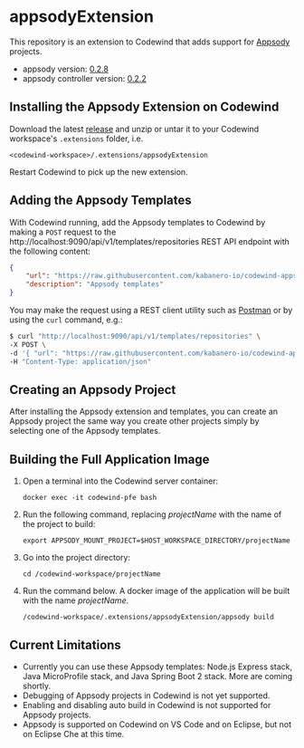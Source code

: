 # appsodyExtension

This repository is an extension to Codewind that adds support for [Appsody](https://appsody.dev) projects.

- appsody version: [0.2.8](https://github.com/appsody/appsody/releases/tag/0.2.8)
- appsody controller version: [0.2.2](https://github.com/appsody/controller/releases/tag/0.2.2)

## Installing the Appsody Extension on Codewind

Download the latest [release](https://github.com/kabanero-io/appsodyExtension/releases) and unzip or untar it to your Codewind workspace's `.extensions` folder, i.e.

`<codewind-workspace>/.extensions/appsodyExtension`

Restart Codewind to pick up the new extension.

## Adding the Appsody Templates

With Codewind running, add the Appsody templates to Codewind by making a `POST` request to the http://localhost:9090/api/v1/templates/repositories REST API endpoint with the following content:

```json
{
    "url": "https://raw.githubusercontent.com/kabanero-io/codewind-appsody-templates/master/devfiles/index.json",
    "description": "Appsody templates"
}
```

You may make the request using a REST client utility such as [Postman](https://www.getpostman.com/products) or by using the `curl` command, e.g.:

```bash
$ curl "http://localhost:9090/api/v1/templates/repositories" \
-X POST \
-d '{ "url": "https://raw.githubusercontent.com/kabanero-io/codewind-appsody-templates/master/devfiles/index.json", "description": "Appsody templates" }' \
-H "Content-Type: application/json"
```

## Creating an Appsody Project

After installing the Appsody extension and templates, you can create an Appsody project the same way you create other projects simply by selecting one of the Appsody templates.

## Building the Full Application Image

1. Open a terminal into the Codewind server container:

   `docker exec -it codewind-pfe bash`
   
2. Run the following command, replacing *projectName* with the name of the project to build:

   `export APPSODY_MOUNT_PROJECT=$HOST_WORKSPACE_DIRECTORY/projectName`

3. Go into the project directory:

   `cd /codewind-workspace/projectName`
   
4. Run the command below. A docker image of the application will be built with the name *projectName*.

   `/codewind-workspace/.extensions/appsodyExtension/appsody build`

## Current Limitations

- Currently you can use these Appsody templates:  Node.js Express stack, Java MicroProfile stack, and Java Spring Boot 2 stack.  More are coming shortly.
- Debugging of Appsody projects in Codewind is not yet supported.
- Enabling and disabling auto build in Codewind is not supported for Appsody projects.
- Appsody is supported on Codewind on VS Code and on Eclipse, but not on Eclipse Che at this time.
